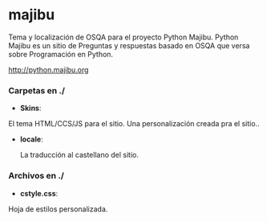 # majibu

Tema y localización de OSQA para el proyecto Python Majibu.
Python Majibu es un sitio de Preguntas y respuestas basado en OSQA que versa  
sobre Programación en Python.

http://python.majibu.org


### Carpetas en ./

* **Skins**:
 
 El tema HTML/CCS/JS para el sitio. Una personalización creada pra el sitio..
  
* **locale**:

  La traducción al castellano del sitio.


### Archivos en ./

* **cstyle.css**:

 Hoja de estilos personalizada.

	